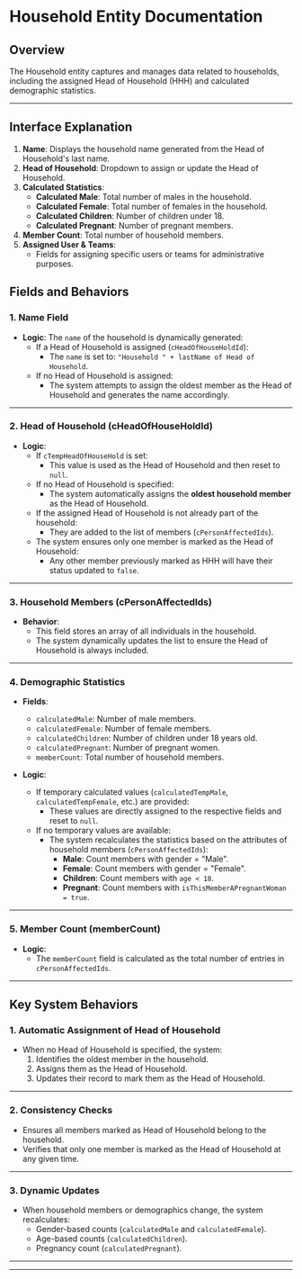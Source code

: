 # Household Entity Documentation

## Overview
The Household entity captures and manages data related to households, including the assigned Head of Household (HHH) and calculated demographic statistics.

---
## Interface Explanation 

1. **Name**: Displays the household name generated from the Head of Household's last name.
2. **Head of Household**: Dropdown to assign or update the Head of Household.
3. **Calculated Statistics**:
   - **Calculated Male**: Total number of males in the household.
   - **Calculated Female**: Total number of females in the household.
   - **Calculated Children**: Number of children under 18.
   - **Calculated Pregnant**: Number of pregnant members.
4. **Member Count**: Total number of household members.
5. **Assigned User & Teams**:
   - Fields for assigning specific users or teams for administrative purposes.
## Fields and Behaviors

### 1. **Name Field**
- **Logic**: The `name` of the household is dynamically generated:
  - If a Head of Household is assigned (`cHeadOfHouseHoldId`):
    - The `name` is set to: `"Household " + lastName of Head of Household`.
  - If no Head of Household is assigned:
    - The system attempts to assign the oldest member as the Head of Household and generates the name accordingly.

---

### 2. **Head of Household (cHeadOfHouseHoldId)**
- **Logic**:
  - If `cTempHeadOfHouseHold` is set:
    - This value is used as the Head of Household and then reset to `null`.
  - If no Head of Household is specified:
    - The system automatically assigns the **oldest household member** as the Head of Household.
  - If the assigned Head of Household is not already part of the household:
    - They are added to the list of members (`cPersonAffectedIds`).
  - The system ensures only one member is marked as the Head of Household:
    - Any other member previously marked as HHH will have their status updated to `false`.

---

### 3. **Household Members (cPersonAffectedIds)**
- **Behavior**:
  - This field stores an array of all individuals in the household.
  - The system dynamically updates the list to ensure the Head of Household is always included.

---

### 4. **Demographic Statistics**
- **Fields**: 
  - `calculatedMale`: Number of male members.
  - `calculatedFemale`: Number of female members.
  - `calculatedChildren`: Number of children under 18 years old.
  - `calculatedPregnant`: Number of pregnant women.
  - `memberCount`: Total number of household members.

- **Logic**:
  - If temporary calculated values (`calculatedTempMale`, `calculatedTempFemale`, etc.) are provided:
    - These values are directly assigned to the respective fields and reset to `null`.
  - If no temporary values are available:
    - The system recalculates the statistics based on the attributes of household members (`cPersonAffectedIds`):
      - **Male**: Count members with gender = "Male".
      - **Female**: Count members with gender = "Female".
      - **Children**: Count members with `age < 18`.
      - **Pregnant**: Count members with `isThisMemberAPregnantWoman = true`.

---

### 5. **Member Count (memberCount)**
- **Logic**:
  - The `memberCount` field is calculated as the total number of entries in `cPersonAffectedIds`.

---

## Key System Behaviors

### 1. **Automatic Assignment of Head of Household**
- When no Head of Household is specified, the system:
  1. Identifies the oldest member in the household.
  2. Assigns them as the Head of Household.
  3. Updates their record to mark them as the Head of Household.

---

### 2. **Consistency Checks**
- Ensures all members marked as Head of Household belong to the household.
- Verifies that only one member is marked as the Head of Household at any given time.

---

### 3. **Dynamic Updates**
- When household members or demographics change, the system recalculates:
  - Gender-based counts (`calculatedMale` and `calculatedFemale`).
  - Age-based counts (`calculatedChildren`).
  - Pregnancy count (`calculatedPregnant`).

---



---



